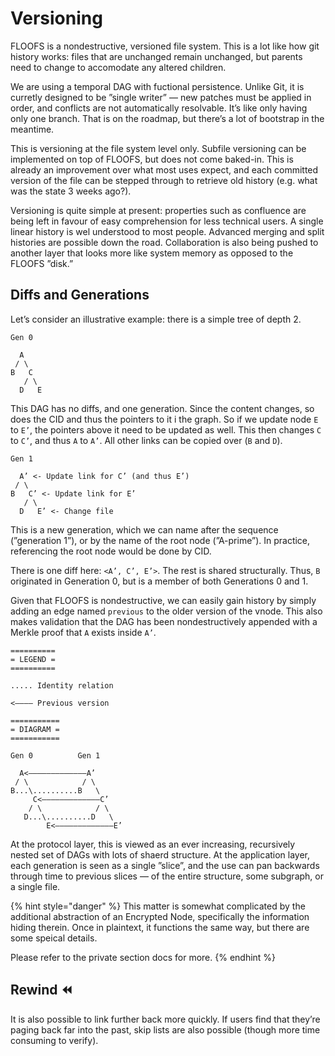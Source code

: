 # Versioning

FLOOFS is a nondestructive, versioned file system. This is a lot like how git history works: files that are unchanged remain unchanged, but parents need to change to accomodate any altered children.

We are using a temporal DAG with fuctional persistence. Unlike Git, it is curretly designed to be ”single writer” — new patches must be applied in order, and conflicts are not automatically resolvable. It’s like only having only one branch. That is on the roadmap, but there’s a lot of bootstrap in the meantime.

This is versioning at the file system level only. Subfile versioning can be implemented on top of FLOOFS, but does not come baked-in. This is already an improvement over what most uses expect, and each committed version of the file can be stepped through to retrieve old history \(e.g. what was the state 3 weeks ago?\).

Versioning is quite simple at present: properties such as confluence are being left in favour of easy comprehension for less technical users. A single linear history is wel understood to most people. Advanced merging and split histories are possible down the road. Collaboration is also being pushed to another layer that looks more like system memory as opposed to the FLOOFS ”disk.”

## Diffs and Generations

Let’s consider an illustrative example: there is a simple tree of depth 2.

```text
Gen 0

  A
 / \
B   C
   / \
  D   E
```

This DAG has no diffs, and one generation. Since the content changes, so does the CID and thus the pointers to it i the graph. So if we update node `E` to `E’`, the pointers above it need to be updated as well. This then changes `C` to `C’`, and thus `A` to `A’`. All other links can be copied over \(`B` and `D`\).

```text
Gen 1

  A’ <- Update link for C’ (and thus E’)
 / \
B   C’ <- Update link for E’
   / \
  D   E’ <- Change file
```

This is a new generation, which we can name after the sequence \(”generation 1”\), or by the name of the root node \(”A-prime”\). In practice, referencing the root node would be done by CID.

There is one diff here: `<A’, C’, E’>`. The rest is shared structurally. Thus, `B` originated in Generation 0, but is a member of both Generations 0 and 1.

Given that FLOOFS is nondestructive, we can easily gain history by simply adding an edge named `previous` to the older version of the vnode. This also makes validation that the DAG has been nondestructively appended with a Merkle proof that `A` exists inside `A’`.

```text
==========
= LEGEND =
==========

..... Identity relation

<———— Previous version

===========
= DIAGRAM =
===========

Gen 0          Gen 1

  A<—————————————A’
 / \            / \
B...\..........B   \
     C<—————————————C’
    / \            / \
   D...\..........D   \
        E<—————————————E’
```

At the protocol layer, this is viewed as an ever increasing, recursively nested set of DAGs with lots of shaerd structure. At the application layer, each generation is seen as a single ”slice”, and the use can pan backwards through time to previous slices — of the entire structure, some subgraph, or a single file.

{% hint style="danger" %}
This matter is somewhat complicated by the additional abstraction of an Encrypted Node, specifically the information hiding therein. Once in plaintext, it functions the same way, but there are some speical details.

Please refer to the private section docs for more.
{% endhint %}

## Rewind ⏪

It is also possible to link further back more quickly. If users find that they’re paging back far into the past, skip lists are also possible \(though more time consuming to verify\).


